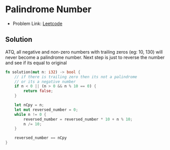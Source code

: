 # Palindrome Number

- Problem Link: [Leetcode](https://leetcode.com/problems/palindrome-number/description/)

## Solution

ATQ, all negative and non-zero numbers with trailing zeros (eg: 10, 130) will
never become a palindrome number. Next step is just to reverse the number
and see if its equal to original

```rust
fn solution(mut n: i32) -> bool {
    // if there is trailing zero then its not a palindrome
    // or its a negative number
    if n < 0 || (n > 0 && n % 10 == 0) {
        return false;
    }

    let nCpy = n;
    let mut reversed_number = 0;
    while n != 0 {
        reversed_number = reversed_number * 10 + n % 10;
        n /= 10;
    }

    reversed_number == nCpy
}
```

